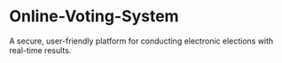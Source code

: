 # Online-Voting-System
A secure, user-friendly platform for conducting electronic elections with real-time results.
